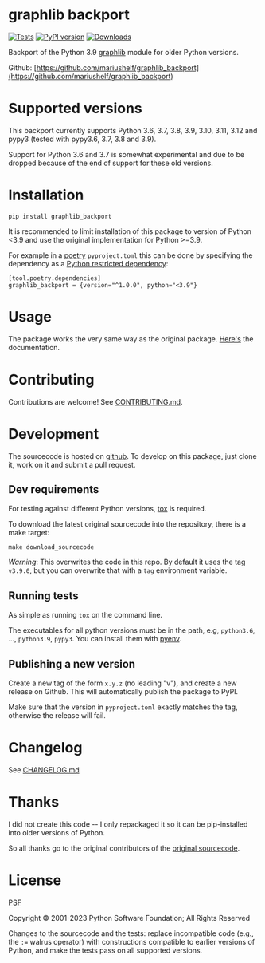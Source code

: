 # graphlib backport
[![Tests](https://github.com/mariushelf/graphlib_backport/actions/workflows/cicd.yaml/badge.svg)](https://github.com/mariushelf/graphlib_backport/actions/workflows/cicd.yaml)
[![PyPI version](https://badge.fury.io/py/graphlib_backport.svg)](https://pypi.org/project/graphlib_backport/)
[![Downloads](https://static.pepy.tech/badge/graphlib-backport/month)](https://pepy.tech/project/graphlib-backport)

Backport of the Python 3.9
[graphlib](https://docs.python.org/3/library/graphlib.html)
module for older Python versions.

Github:
[https://github.com/mariushelf/graphlib_backport](https://github.com/mariushelf/graphlib_backport)


# Supported versions

This backport currently supports Python 3.6, 3.7, 3.8, 3.9, 3.10, 3.11, 3.12 and pypy3
(tested with pypy3.6, 3.7, 3.8 and 3.9).

Support for Python 3.6 and 3.7 is somewhat experimental and due to be dropped
because of the end of support for these old versions.


# Installation

`pip install graphlib_backport`

It is recommended to limit installation of this package to version of Python <3.9 and
use the original implementation for Python >=3.9.

For example in a [poetry](https://python-poetry.org/) `pyproject.toml` this can be done
by specifying the dependency as a
[Python restricted dependency](https://python-poetry.org/docs/dependency-specification/#python-restricted-dependencies):
```
[tool.poetry.dependencies]
graphlib_backport = {version="^1.0.0", python="<3.9"}
```

# Usage

The package works the very same way as the original package.
[Here's](https://docs.python.org/3/library/graphlib.html) the documentation.


# Contributing

Contributions are welcome! 
See [CONTRIBUTING.md](https://github.com/mariushelf/CONTRIBUTING.md).


# Development

The sourcecode is hosted on
[github](https://github.com/mariushelf/graphlib_backports).
To develop on this package, just clone it, work on it and submit a pull request.


## Dev requirements

For testing against different Python versions, [tox](https://tox.readthedocs.io/en/latest/)
is required.

To download the latest original sourcecode into the repository, there is a make target:

`make download_sourcecode`

*Warning*: This overwrites the code in this repo. By default it uses the tag `v3.9.0`,
but you can overwrite that with a `tag` environment variable.


## Running tests

As simple as running `tox` on the command line.

The executables for all python versions must be in the path, e.g,
`python3.6`, ..., `python3.9`, `pypy3`.
You can install them with [pyenv](https://github.com/pyenv/pyenv).


## Publishing a new version

Create a new tag of the form `x.y.z` (no leading "v"),
and create a new release on Github.
This will automatically publish the package to PyPI.

Make sure that the version in `pyproject.toml` exactly matches the tag,
otherwise the release will fail.


# Changelog

See [CHANGELOG.md](https://github.com/mariushelf/graphlib-backport/CHANGELOG.md)


# Thanks

I did not create this code -- I only repackaged it so it can be
pip-installed into older versions of Python.

So all thanks go to the original contributors of the
[original sourcecode](https://github.com/python/cpython/blob/3.9/Lib/graphlib.py).


# License

[PSF](https://docs.python.org/3/license.html#psf-license)

Copyright © 2001-2023 Python Software Foundation; All Rights Reserved

Changes to the sourcecode and the tests: replace incompatible code
(e.g., the `:=` walrus operator) with constructions compatible to
earlier versions of Python, and make the tests pass on all supported
versions.
